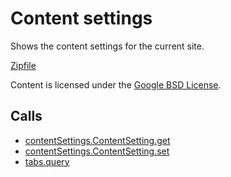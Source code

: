 
Content settings
=======

Shows the content settings for the current site.

[Zipfile](http://developer.chrome.com/extensions/examples/api/contentSettings.zip)

Content is licensed under the [Google BSD License](http://code.google.com/google_bsd_license.html).

Calls
-----

* [contentSettings.ContentSetting.get](https://developer.chrome.com/extensions/contentSettings#method-ContentSetting-get)
* [contentSettings.ContentSetting.set](https://developer.chrome.com/extensions/contentSettings#method-ContentSetting-set)
* [tabs.query](https://developer.chrome.com/extensions/tabs#method-query)